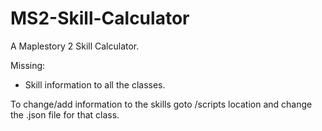 # MS2-Skill-Calculator

A Maplestory 2 Skill Calculator.

Missing:
- Skill information to all the classes.
 
 To change/add information to the skills goto /scripts location and change the .json file for that class.
